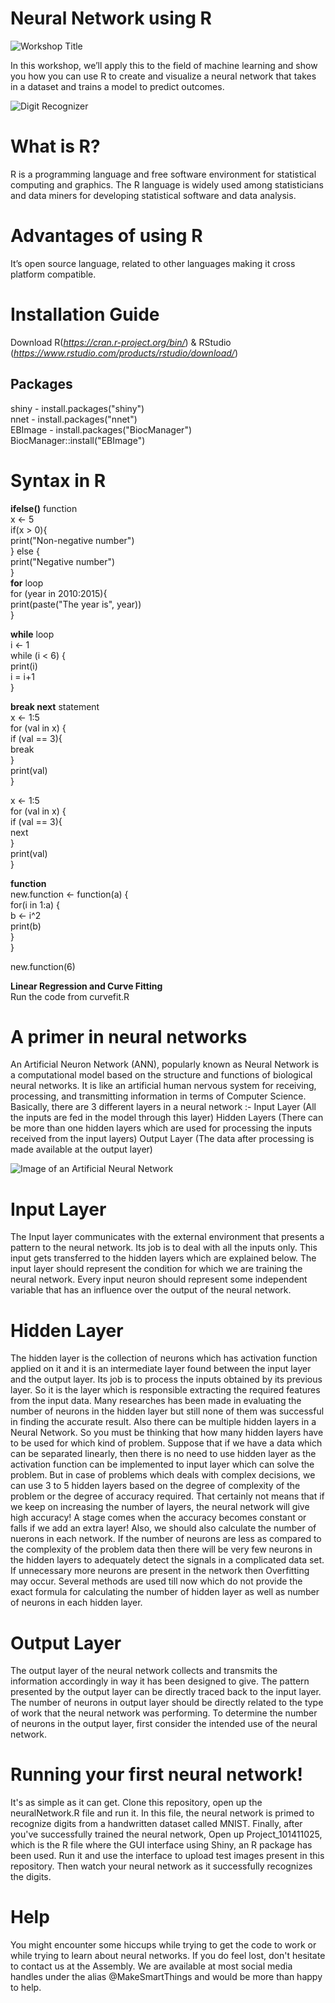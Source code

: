 # Neural Network using R

![Workshop Title](https://github.com/The-Assembly/Neural_network_with_R/blob/master/NeuralNetwork_with_R.jpg)

In this workshop, we’ll apply this to the field of machine learning and show you how you can use R to create and visualize a neural network that takes in a dataset and trains a model to predict outcomes.

![Digit Recognizer](https://github.com/The-Assembly/Neural_network_with_R/blob/master/DigitRecognizer.gif)

# What is R?
R is a programming language and free software environment for statistical computing and graphics.  The R language is widely used among statisticians and data miners for developing statistical software and data analysis.

# Advantages of using R
It’s open source language, related to other languages making it cross platform compatible.

# Installation Guide
Download R(*https://cran.r-project.org/bin/*) & RStudio (*https://www.rstudio.com/products/rstudio/download/*)

## Packages 
shiny - install.packages("shiny") <br/>
nnet - install.packages("nnet") <br/>
EBImage - install.packages("BiocManager") <br/>
          BiocManager::install("EBImage") <br/>

# Syntax in R <br/>
**ifelse()** function <br/>
x <- 5 <br/>
if(x > 0){ <br/>
  print("Non-negative number") <br/>
  } else { <br/>
       print("Negative number") <br/>
  } <br/>
**for** loop <br/>
for (year in 2010:2015){ <br/>
  print(paste("The year is", year)) <br/>
} <br/>

**while** loop <br/>
i <- 1 <br/>
while (i < 6) { <br/>
  print(i) <br/>
  i = i+1 <br/>
} <br/>

**break next** statement <br/>
x <- 1:5 <br/>
for (val in x) { <br/>
  if (val == 3){ <br/>
    break <br/>
  } <br/>
  print(val) <br/>
}

x <- 1:5 <br/>
for (val in x) { <br/>
  if (val == 3){ <br/>
    next <br/>
  } <br/>
  print(val) <br/>
} <br/>

**function** <br/>
new.function <- function(a) { <br/>
  for(i in 1:a) { <br/>
    b <- i^2 <br/>
    print(b) <br/>
  } <br/>
} <br/>

new.function(6) <br/>

**Linear Regression and Curve Fitting** <br/>
Run the code from curvefit.R <br/>


# A primer in neural networks
An Artificial Neuron Network (ANN), popularly known as Neural Network is a computational model based on the structure and functions of biological neural networks. It is like an artificial human nervous system for receiving, processing, and transmitting information in terms of Computer Science.
Basically, there are 3 different layers in a neural network :-
Input Layer (All the inputs are fed in the model through this layer)
Hidden Layers (There can be more than one hidden layers which are used for processing the inputs received from the input layers)
Output Layer (The data after processing is made available at the output layer)

![Image of an Artificial Neural Network](https://github.com/The-Assembly/Neural_network_with_R/blob/master/ANNImage.jpeg)

# Input Layer
The Input layer communicates with the external environment that presents a pattern to the neural network. Its job is to deal with all the inputs only. This input gets transferred to the hidden layers which are explained below. The input layer should represent the condition for which we are training the neural network. Every input neuron should represent some independent variable that has an influence over the output of the neural network.

# Hidden Layer
The hidden layer is the collection of neurons which has activation function applied on it and it is an intermediate layer found between the input layer and the output layer. Its job is to process the inputs obtained by its previous layer. So it is the layer which is responsible extracting the required features from the input data. Many researches has been made in evaluating the number of neurons in the hidden layer but still none of them was successful in finding the accurate result. Also there can be multiple hidden layers in a Neural Network. So you must be thinking that how many hidden layers have to be used for which kind of problem. Suppose that if we have a data which can be separated linearly, then there is no need to use hidden layer as the activation function can be implemented to input layer which can solve the problem. But in case of problems which deals with complex decisions, we can use 3 to 5 hidden layers based on the degree of complexity of the problem or the degree of accuracy required. That certainly not means that if we keep on increasing the number of layers, the neural network will give high accuracy! A stage comes when the accuracy becomes constant or falls if we add an extra layer! Also, we should also calculate the number of nuerons in each network. If the number of neurons are less as compared to the complexity of the problem data then there will be very few neurons in the hidden layers to adequately detect the signals in a complicated data set. If unnecessary more neurons are present in the network then Overfitting may occur. Several methods are used till now which do not provide the exact formula for calculating the number of hidden layer as well as number of neurons in each hidden layer.

# Output Layer
The output layer of the neural network collects and transmits the information accordingly in way it has been designed to give. The pattern presented by the output layer can be directly traced back to the input layer. The number of neurons in output layer should be directly related to the type of work that the neural network was performing. To determine the number of neurons in the output layer, first consider the intended use of the neural network.

# Running your first neural network!
It's as simple as it can get. Clone this repository, open up the neuralNetwork.R file and run it. In this file, the neural network is primed to recognize digits from a handwritten dataset called MNIST. Finally, after you've successfully trained the neural network, Open up Project_101411025, which is the R file where the GUI interface using Shiny, an R package has been used. Run it and use the interface to upload test images present in this repository. Then watch your neural network as it successfully recognizes the digits.

# Help
You might encounter some hiccups while trying to get the code to work or while trying to learn about neural networks. If you do feel lost, don't hesitate to contact us at the Assembly. We are available at most social media handles under the alias @MakeSmartThings and would be more than happy to help.
